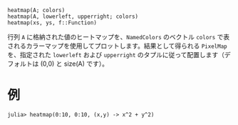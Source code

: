 ```
heatmap(A; colors)
heatmap(A, lowerleft, upperright; colors)
heatmap(xs, ys, f::Function)
```

行列 `A` に格納された値のヒートマップを、`NamedColors` のベクトル `colors` で表されるカラーマップを使用してプロットします。結果として得られる `PixelMap` を、指定された `lowerleft` および `upperright` のタプルに従って配置します（デフォルトは (0,0) と size(A) です）。

# 例

```julia-repl
julia> heatmap(0:10, 0:10, (x,y) -> x^2 + y^2)
```

